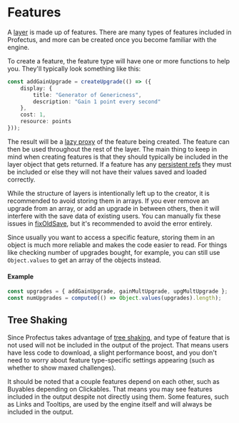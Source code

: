 # Features

A [layer](./layers) is made up of features. There are many types of features included in Profectus, and more can be created once you become familiar with the engine.

To create a feature, the feature type will have one or more functions to help you. They'll typically look something like this:

```ts
const addGainUpgrade = createUpgrade(() => ({
    display: {
        title: "Generator of Genericness",
        description: "Gain 1 point every second"
    },
    cost: 1,
    resource: points
}));
```

The result will be a [lazy proxy](./layers#lazy-proxies) of the feature being created. The feature can then be used throughout the rest of the layer. The main thing to keep in mind when creating features is that they should typically be included in the layer object that gets returned. If a feature has any [persistent refs](./reactivity#persistent) they must be included or else they will not have their values saved and loaded correctly.

While the structure of layers is intentionally left up to the creator, it is recommended to avoid storing them in arrays. If you ever remove an upgrade from an array, or add an upgrade in between others, then it will interfere with the save data of existing users. You can manually fix these issues in [fixOldSave](./project-entry.md#fixoldsave), but it's recommended to avoid the error entirely.

Since usually you want to access a specific feature, storing them in an object is much more reliable and makes the code easier to read. For things like checking number of upgrades bought, for example, you can still use `Object.values` to get an array of the objects instead.

#### Example

```ts
const upgrades = { addGainUpgrade, gainMultUpgrade, upgMultUpgrade };
const numUpgrades = computed(() => Object.values(upgrades).length);
```

## Tree Shaking

Since Profectus takes advantage of [tree shaking](https://developer.mozilla.org/en-US/docs/Glossary/Tree_shaking), and type of feature that is not used will not be included in the output of the project. That means users have less code to download, a slight performance boost, and you don't need to worry about feature type-specific settings appearing (such as whether to show maxed challenges).

It should be noted that a couple features depend on each other, such as Buyables depending on Clickables. That means you may see features included in the output despite not directly using them. Some features, such as Links and Tooltips, are used by the engine itself and will always be included in the output.
